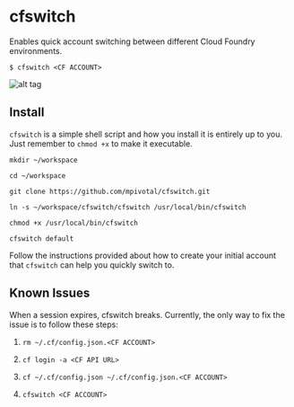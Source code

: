 # cfswitch
Enables quick account switching between different Cloud Foundry environments.

```$ cfswitch <CF ACCOUNT>```

![alt tag](https://raw.githubusercontent.com/mpivotal/cfswitch/master/using_cfswitch.gif)

## Install
```cfswitch``` is a simple shell script and how you install it is entirely up to you. Just remember to ```chmod +x``` to make it executable.

```mkdir ~/workspace```

```cd ~/workspace```

```git clone https://github.com/mpivotal/cfswitch.git```

```ln -s ~/workspace/cfswitch/cfswitch /usr/local/bin/cfswitch```

```chmod +x /usr/local/bin/cfswitch```

```cfswitch default```

Follow the instructions provided about how to create your initial account that ```cfswitch``` can help you quickly switch to.

## Known Issues
When a session expires, cfswitch breaks.
Currently, the only way to fix the issue is to follow these steps:

1. ```rm ~/.cf/config.json.<CF ACCOUNT>```

1. ```cf login -a <CF API URL>```

1. ```cf ~/.cf/config.json ~/.cf/config.json.<CF ACCOUNT>```

1. ```cfswitch <CF ACCOUNT>```


